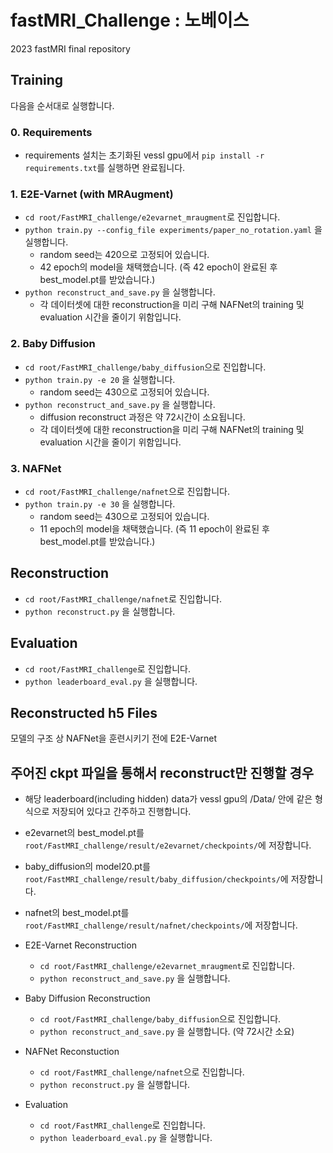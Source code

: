 # fastMRI_Challenge : 노베이스
2023 fastMRI final repository
## Training
다음을 순서대로 실행합니다.
### 0. Requirements
* requirements 설치는 초기화된 vessl gpu에서 ```pip install -r requirements.txt```를 실행하면 완료됩니다.
### 1. E2E-Varnet (with MRAugment)
* ```cd root/FastMRI_challenge/e2evarnet_mraugment```로 진입합니다.
* ```python train.py --config_file experiments/paper_no_rotation.yaml```
  을 실행합니다.
  * random seed는 420으로 고정되어 있습니다.
  * 42 epoch의 model을 채택했습니다. (즉 42 epoch이 완료된 후 best_model.pt를 받았습니다.)
* ```python reconstruct_and_save.py``` 을 실행합니다.
  * 각 데이터셋에 대한 reconstruction을 미리 구해 NAFNet의 training 및 evaluation 시간을 줄이기 위함입니다.
  
### 2. Baby Diffusion
* ```cd root/FastMRI_challenge/baby_diffusion```으로 진입합니다.
* ```python train.py -e 20``` 을 실행합니다.
  * random seed는 430으로 고정되어 있습니다.
* ```python reconstruct_and_save.py``` 을 실행합니다.
  * diffusion reconstruct 과정은 약 72시간이 소요됩니다.
  * 각 데이터셋에 대한 reconstruction을 미리 구해 NAFNet의 training 및 evaluation 시간을 줄이기 위함입니다.

### 3. NAFNet
* ```cd root/FastMRI_challenge/nafnet```으로 진입합니다.
* ```python train.py -e 30``` 을 실행합니다.
  * random seed는 430으로 고정되어 있습니다.
  * 11 epoch의 model을 채택했습니다. (즉 11 epoch이 완료된 후 best_model.pt를 받았습니다.)
  
## Reconstruction
* ```cd root/FastMRI_challenge/nafnet```로 진입합니다.
* ```python reconstruct.py``` 을 실행합니다.

## Evaluation
* ```cd root/FastMRI_challenge```로 진입합니다.
* ```python leaderboard_eval.py``` 을 실행합니다.

## Reconstructed h5 Files
모델의 구조 상 NAFNet을 훈련시키기 전에 E2E-Varnet


## 주어진 ckpt 파일을 통해서 reconstruct만 진행할 경우
* 해당 leaderboard(including hidden) data가 vessl gpu의 /Data/ 안에 같은 형식으로 저장되어 있다고 간주하고 진행합니다.
* e2evarnet의 best_model.pt를 ```root/FastMRI_challenge/result/e2evarnet/checkpoints/```에 저장합니다.
* baby_diffusion의 model20.pt를 ```root/FastMRI_challenge/result/baby_diffusion/checkpoints/```에 저장합니다.
* nafnet의 best_model.pt를 ```root/FastMRI_challenge/result/nafnet/checkpoints/```에 저장합니다.

* E2E-Varnet Reconstruction
    * ```cd root/FastMRI_challenge/e2evarnet_mraugment```로 진입합니다.
    * ```python reconstruct_and_save.py``` 을 실행합니다.
* Baby Diffusion Reconstruction
    * ```cd root/FastMRI_challenge/baby_diffusion```으로 진입합니다.
    * ```python reconstruct_and_save.py``` 을 실행합니다. (약 72시간 소요)
* NAFNet Reconstuction
    * ```cd root/FastMRI_challenge/nafnet```으로 진입합니다.
    * ```python reconstruct.py``` 을 실행합니다.
* Evaluation
    * ```cd root/FastMRI_challenge```로 진입합니다.
    * ```python leaderboard_eval.py``` 을 실행합니다.